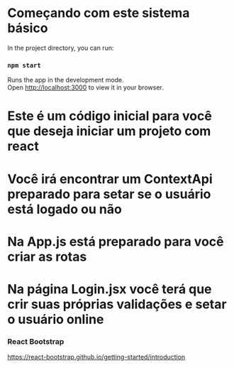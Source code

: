 # Começando com este sistema básico

In the project directory, you can run:

### `npm start`

Runs the app in the development mode.\
Open [http://localhost:3000](http://localhost:3000) to view it in your browser.


# Este é um código inicial para você que deseja iniciar um projeto com react
# Você irá encontrar um ContextApi preparado para setar se o usuário está logado ou não
# Na App.js está preparado para você criar as rotas
# Na página Login.jsx você terá que crir suas próprias validações e setar o usuário online

### React Bootstrap
https://react-bootstrap.github.io/getting-started/introduction
 
